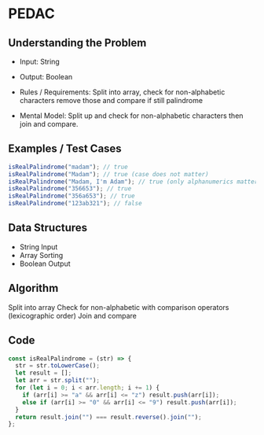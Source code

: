 # PEDAC

## Understanding the Problem

- Input:
  String
- Output:
  Boolean

- Rules / Requirements:
  Split into array, check for non-alphabetic characters
  remove those and compare if still palindrome

- Mental Model:
  Split up and check for non-alphabetic characters then join and compare.

## Examples / Test Cases

```js
isRealPalindrome("madam"); // true
isRealPalindrome("Madam"); // true (case does not matter)
isRealPalindrome("Madam, I'm Adam"); // true (only alphanumerics matter)
isRealPalindrome("356653"); // true
isRealPalindrome("356a653"); // true
isRealPalindrome("123ab321"); // false
```

## Data Structures

- String
  Input
- Array
  Sorting
- Boolean
  Output

## Algorithm

Split into array
Check for non-alphabetic with comparison operators (lexicographic order)
Join and compare

## Code

```js
const isRealPalindrome = (str) => {
  str = str.toLowerCase();
  let result = [];
  let arr = str.split("");
  for (let i = 0; i < arr.length; i += 1) {
    if (arr[i] >= "a" && arr[i] <= "z") result.push(arr[i]);
    else if (arr[i] >= "0" && arr[i] <= "9") result.push(arr[i]);
  }
  return result.join("") === result.reverse().join("");
};
```
